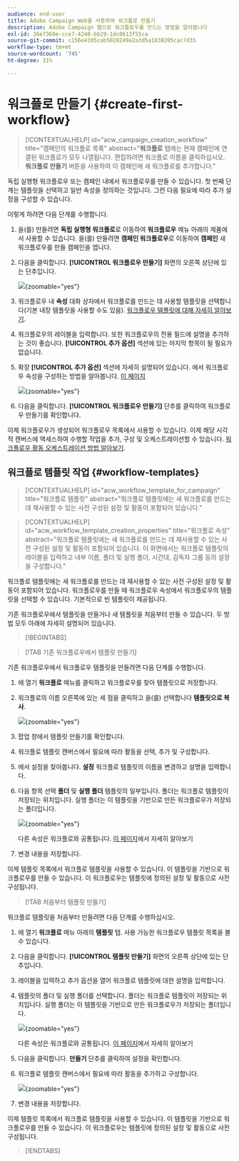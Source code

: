 ```yaml
---
audience: end-user
title: Adobe Campaign Web을 사용하여 워크플로 만들기
description: Adobe Campaign 웹으로 워크플로우를 만드는 방법을 알아봅니다
exl-id: 26e7360e-cce7-4240-bb29-1dc8613f55ca
source-git-commit: c156e4105cab5028249a2a3d5a1838205cac7d35
workflow-type: tm+mt
source-wordcount: '745'
ht-degree: 21%

---
```



# 워크플로 만들기 {#create-first-workflow}

>[!CONTEXTUALHELP]
>id="acw_campaign_creation_workflow"
>title="캠페인의 워크플로 목록"
>abstract="**워크플로** 탭에는 현재 캠페인에 연결된 워크플로가 모두 나열됩니다. 편집하려면 워크플로 이름을 클릭하십시오. **워크플로 만들기** 버튼을 사용하여 이 캠페인에 새 워크플로를 추가합니다."

독립 실행형 워크플로우 또는 캠페인 내에서 워크플로우를 만들 수 있습니다. 첫 번째 단계는 템플릿을 선택하고 일반 속성을 정의하는 것입니다. 그런 다음 필요에 따라 추가 설정을 구성할 수 있습니다.

이렇게 하려면 다음 단계를 수행합니다.

1. 을(를) 만들려면 **독립 실행형 워크플로**&#x200B;로 이동하여 **워크플로우** 메뉴 아래의 제품에서 사용할 수 있습니다. 을(를) 만들려면 **캠페인 워크플로우**&#x200B;로 이동하여 **캠페인** 새 워크플로우를 만들 캠페인을 엽니다.

1. 다음을 클릭합니다. **[!UICONTROL 워크플로우 만들기]** 화면의 오른쪽 상단에 있는 단추입니다.

   ![](assets/workflow-create.png){zoomable=&quot;yes&quot;}

1. 워크플로우 내 **속성** 대화 상자에서 워크플로를 만드는 데 사용할 템플릿을 선택합니다(기본 내장 템플릿을 사용할 수도 있음). [워크플로우 템플릿에 대해 자세히 알아보기](#workflow-templates).

1. 워크플로우의 레이블을 입력합니다. 또한 워크플로우의 전용 필드에 설명을 추가하는 것이 좋습니다. **[!UICONTROL 추가 옵션]** 섹션에 있는 마지막 항목이 될 필요가 없습니다.

1. 확장 **[!UICONTROL 추가 옵션]** 섹션에 자세히 설명되어 있습니다. 에서 워크플로우 속성을 구성하는 방법을 알아봅니다. [이 페이지](workflow-settings.md#properties)

   ![](assets/workflow-additional-options.png){zoomable=&quot;yes&quot;}

1. 다음을 클릭합니다. **[!UICONTROL 워크플로우 만들기]** 단추를 클릭하여 워크플로우 만들기를 확인합니다.

이제 워크플로우가 생성되어 워크플로우 목록에서 사용할 수 있습니다. 이제 해당 시각적 캔버스에 액세스하여 수행할 작업을 추가, 구성 및 오케스트레이션할 수 있습니다. [워크플로우 활동 오케스트레이션 방법 알아보기](orchestrate-activities.md).

## 워크플로 템플릿 작업 {#workflow-templates}

>[!CONTEXTUALHELP]
>id="acw_workflow_template_for_campaign"
>title="워크플로 템플릿"
>abstract="워크플로 템플릿에는 새 워크플로를 만드는 데 재사용할 수 있는 사전 구성된 설정 및 활동이 포함되어 있습니다."

>[!CONTEXTUALHELP]
>id="acw_workflow_template_creation_properties"
>title="워크플로 속성"
>abstract="워크플로 템플릿에는 새 워크플로를 만드는 데 재사용할 수 있는 사전 구성된 설정 및 활동이 포함되어 있습니다. 이 화면에서는 워크플로 템플릿의 레이블을 입력하고 내부 이름, 폴더 및 실행 폴더, 시간대, 감독자 그룹 등의 설정을 구성합니다."

워크플로 템플릿에는 새 워크플로를 만드는 데 재사용할 수 있는 사전 구성된 설정 및 활동이 포함되어 있습니다. 워크플로우를 만들 때 워크플로우 속성에서 워크플로우의 템플릿을 선택할 수 있습니다. 기본적으로 빈 템플릿이 제공됩니다.

기존 워크플로우에서 템플릿을 만들거나 새 템플릿을 처음부터 만들 수 있습니다. 두 방법 모두 아래에 자세히 설명되어 있습니다.

>[!BEGINTABS]

>[!TAB 기존 워크플로우에서 템플릿 만들기]

기존 워크플로우에서 워크플로우 템플릿을 만들려면 다음 단계를 수행합니다.

1. 에 열기 **워크플로** 메뉴를 클릭하고 워크플로우를 찾아 템플릿으로 저장합니다.
1. 워크플로의 이름 오른쪽에 있는 세 점을 클릭하고 을(를) 선택합니다 **템플릿으로 복사**.

   ![](assets/wf-copy-as-template.png){zoomable=&quot;yes&quot;}

1. 팝업 창에서 템플릿 만들기를 확인합니다.
1. 워크플로 템플릿 캔버스에서 필요에 따라 활동을 선택, 추가 및 구성합니다.
1. 에서 설정을 찾아봅니다. **설정** 워크플로 템플릿의 이름을 변경하고 설명을 입력합니다.
1. 다음 항목 선택 **폴더** 및 **실행 폴더** 템플릿의 일부입니다. 폴더는 워크플로 템플릿이 저장되는 위치입니다. 실행 폴더는 이 템플릿을 기반으로 만든 워크플로우가 저장되는 폴더입니다.

   ![](assets/wf-settings-template.png){zoomable=&quot;yes&quot;}

   다른 속성은 워크플로와 공통됩니다. [이 페이지](workflow-settings.md#properties)에서 자세히 알아보기

1. 변경 내용을 저장합니다.

이제 템플릿 목록에서 워크플로 템플릿을 사용할 수 있습니다. 이 템플릿을 기반으로 워크플로우를 만들 수 있습니다. 이 워크플로우는 템플릿에 정의된 설정 및 활동으로 사전 구성됩니다.


>[!TAB 처음부터 템플릿 만들기]


워크플로 템플릿을 처음부터 만들려면 다음 단계를 수행하십시오.

1. 에 열기 **워크플로** 메뉴 아래의 **템플릿** 탭. 사용 가능한 워크플로우 템플릿 목록을 볼 수 있습니다.
1. 다음을 클릭합니다. **[!UICONTROL 템플릿 만들기]** 화면의 오른쪽 상단에 있는 단추입니다.
1. 레이블을 입력하고 추가 옵션을 열어 워크플로 템플릿에 대한 설명을 입력합니다.
1. 템플릿의 폴더 및 실행 폴더를 선택합니다. 폴더는 워크플로 템플릿이 저장되는 위치입니다. 실행 폴더는 이 템플릿을 기반으로 만든 워크플로우가 저장되는 폴더입니다.

   ![](assets/new-wf-template.png){zoomable=&quot;yes&quot;}

   다른 속성은 워크플로와 공통됩니다. [이 페이지](workflow-settings.md#properties)에서 자세히 알아보기

1. 다음을 클릭합니다. **만들기** 단추를 클릭하여 설정을 확인합니다.
1. 워크플로 템플릿 캔버스에서 필요에 따라 활동을 추가하고 구성합니다.

   ![](assets/wf-template-activities.png){zoomable=&quot;yes&quot;}

1. 변경 내용을 저장합니다.

이제 템플릿 목록에서 워크플로 템플릿을 사용할 수 있습니다. 이 템플릿을 기반으로 워크플로우를 만들 수 있습니다. 이 워크플로우는 템플릿에 정의된 설정 및 활동으로 사전 구성됩니다.

>[!ENDTABS]
